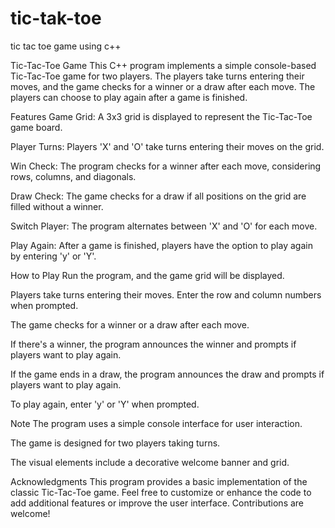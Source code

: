 # tic-tak-toe
tic tac toe game using c++

Tic-Tac-Toe Game
This C++ program implements a simple console-based Tic-Tac-Toe game for two players. The players take turns entering their moves, and the game checks for a winner or a draw after each move. The players can choose to play again after a game is finished.

Features
Game Grid: A 3x3 grid is displayed to represent the Tic-Tac-Toe game board.

Player Turns: Players 'X' and 'O' take turns entering their moves on the grid.

Win Check: The program checks for a winner after each move, considering rows, columns, and diagonals.

Draw Check: The game checks for a draw if all positions on the grid are filled without a winner.

Switch Player: The program alternates between 'X' and 'O' for each move.

Play Again: After a game is finished, players have the option to play again by entering 'y' or 'Y'.

How to Play
Run the program, and the game grid will be displayed.

Players take turns entering their moves. Enter the row and column numbers when prompted.

The game checks for a winner or a draw after each move.

If there's a winner, the program announces the winner and prompts if players want to play again.

If the game ends in a draw, the program announces the draw and prompts if players want to play again.

To play again, enter 'y' or 'Y' when prompted.

Note
The program uses a simple console interface for user interaction.

The game is designed for two players taking turns.

The visual elements include a decorative welcome banner and grid.

Acknowledgments
This program provides a basic implementation of the classic Tic-Tac-Toe game. Feel free to customize or enhance the code to add additional features or improve the user interface. Contributions are welcome!
